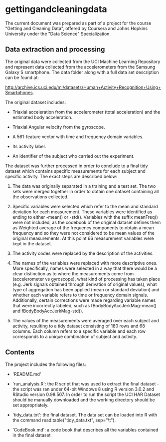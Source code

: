 gettingandcleaningdata
======================

The current document was prepared as part of a project for the course 
"Getting and Cleaning Data", offered by Coursera and Johns Hopkins 
University under the "Data Science" Specialization.


Data extraction and processing
------------------------------

The original data were collected from the UCI Machine Learning Repository and 
represent data collected from the accelerometers from the Samsung Galaxy S 
smartphone. The data folder along with a full data set description can be found at: 

http://archive.ics.uci.edu/ml/datasets/Human+Activity+Recognition+Using+Smartphones.

The original dataset includes:

- Triaxial acceleration from the accelerometer (total acceleration) and the 
  estimated body acceleration.

- Triaxial Angular velocity from the gyroscope.

- A 561-feature vector with time and frequency domain variables.

- Its activity label.

- An identifier of the subject who carried out the experiment.

The dataset was further processed in order to conclude to a final tidy dataset 
which contains specific measurements for each subject and specific activity.
The exact steps are described below:

1. The data was originally separated in a training and a test set. The two sets 
   were merged together in order to obtain one dataset containing all the 
   observations collected.

2. Specific variables were selected which refer to the mean and standard 
   deviation for each measurement. These variables were identified as ending 
   to either -mean() or -std(). Variables with the suffix meanFreq() were not 
   included, as the codebook of the original dataset defines them as Weighted
   average of the frequency components to obtain a mean frequency and so they 
   were not considered to be mean values of the original measurements. At this
   point 66 measurement variables were kept in the dataset.

3. The activity codes were replaced by the description of the activities.

4. The names of the variables were replaced with more descriptive ones. More 
   specifically, names were selected in a way that there would be a clear distinction
   as to where the measurements come from (accelerometer vs gyroscope), what kind
   of processing has taken place (e.g. Jerk signals obtained through derivation of 
   original values), what type of aggregation has been applied (mean or standard 
   deviation) and whether each variable refers to time or frequency domain signals.
   Additionally, certain corrections were made regarding variable names that were
   incorrectly labeled, such as fBodyBodyAccJerkMag-mean() and fBodyBodyAccJerkMag-std().

5. The values of the measurements were averaged over each subject and activity, 
   resulting to a tidy dataset consisting of 180 rows and 68 columns. Each 
   column refers to a specific variable and each row corresponds to a unique 
   combination of subject and activity.


Contents
--------

The project includes the following files:

- 'README.md'

- 'run_analysis.R': the R script that was used to extract the final dataset - the 
   script was ran under 64-bit Windows 8 using R version 3.0.2 and RStudio version 
   0.98.507. In order to run the script the UCI HAR Dataset should be manually 
   downloaded and the working directory should be set appropriately.

- 'tidy_data.txt': the final dataset. The data set can be loaded into R with the 
   command read.table("tidy_data.txt", sep="\t").

- 'CodeBook.md': a code book that describes all the variables contained in the 
   final dataset

